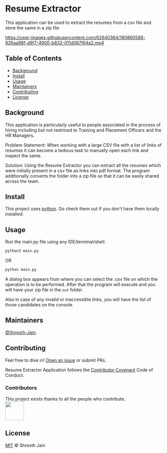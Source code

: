 # Resume Extractor

This application can be used to extract the resumes from a csv file and store the same in a zip file


https://user-images.githubusercontent.com/62640364/180860588-926aa98f-d9f7-4900-b832-011d067f64a2.mp4


## Table of Contents

- [Background](#background)
- [Install](#install)
- [Usage](#usage)
- [Maintainers](#maintainers)
- [Contributing](#contributing)
- [License](#license)

## Background

This application is particularly useful to people associated in the process of hiring including but not restriced to Training and Placement Officers and the HR Managers.

Problem Statement: When working with a large CSV file with a list of links of resumes it can become a tedious task to manually open each link and inspect the same. 

Solution: Using the Resume Extractor you can extract all the resumes which were initially present in a csv file as links into pdf format. The program additionally converts the folder into a zip file so that it can be easily shared across the team.

## Install

This project uses [python](https://www.python.org/). Go check them out if you don't have them locally installed.
<!-- 
```sh
$ npm install --global standard-readme-spec
``` -->

## Usage

Run the main.py file using any IDE/terminal/shell.

```sh
python3 main.py
```
OR
```sh
python main.py
```
A dialog box appears from where you can select the .csv file on which the operation is to be performed. After that the program will execute and you will have your zip file in the ```out``` folder.

Also in case of any invalid or inaccessible links, you will have the list of those candidates on the console.
<!-- 
### Generator

To use the generator, look at [generator-standard-readme](https://github.com/RichardLitt/generator-standard-readme). There is a global executable to run the generator in that package, aliased as `standard-readme`.

## Badge

If your README is compliant with Standard-Readme and you're on GitHub, it would be great if you could add the badge. This allows people to link back to this Spec, and helps adoption of the README. The badge is **not required**.

[![standard-readme compliant](https://img.shields.io/badge/readme%20style-standard-brightgreen.svg?style=flat-square)](https://github.com/RichardLitt/standard-readme)

To add in Markdown format, use this code:

```
[![standard-readme compliant](https://img.shields.io/badge/readme%20style-standard-brightgreen.svg?style=flat-square)](https://github.com/RichardLitt/standard-readme)
```

## Example Readmes

To see how the specification has been applied, see the [example-readmes](example-readmes/).

## Related Efforts

- [Art of Readme](https://github.com/noffle/art-of-readme) - 💌 Learn the art of writing quality READMEs.
- [open-source-template](https://github.com/davidbgk/open-source-template/) - A README template to encourage open-source contributions. -->

## Maintainers

[@Shresth-Jain](https://github.com/Shresth-Jain).

## Contributing

Feel free to dive in! [Open an issue](https://github.com/Shresth-Jain/ResumeZipFolderCreator/issues) or submit PRs.

Resume Extractor Application follows the [Contributor Covenant](http://contributor-covenant.org/version/1/3/0/) Code of Conduct.

### Contributors

This project exists thanks to all the people who contribute. 
<br>
<a href="https://github.com/Shresth-Jain/ResumeZipFolderCreator/graphs/contributors"><img src="https://avatars.githubusercontent.com/u/62640364?v=4" width="60px" height="60px" /></a>


## License

[MIT](LICENSE) © Shresth Jain
